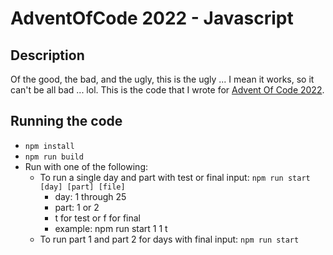 # AdventOfCode 2022 - Javascript

## Description

Of the good, the bad, and the ugly, this is the ugly ... I mean it works, so it can't be all bad ... lol. This is the code that I wrote for [Advent Of Code 2022](https://adventofcode.com/2022). 

## Running the code

- `npm install`
- `npm run build`
- Run with one of the following:
  - To run a single day and part with test or final input: `npm run start [day] [part] [file]`
    - day: 1 through 25
    - part: 1 or 2
    - t for test or f for final
    - example: npm run start 1 1 t
  - To run part 1 and part 2 for days with final input: `npm run start`
